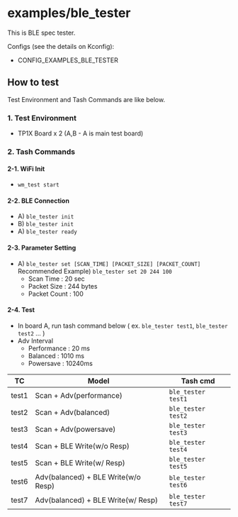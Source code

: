 # examples/ble_tester

  This is BLE spec tester.

  Configs (see the details on Kconfig):
  * CONFIG_EXAMPLES_BLE_TESTER

## How to test

Test Environment and Tash Commands are like below.
### 1. Test Environment
  - TP1X Board x 2 (A,B - A is main test board)
### 2. Tash Commands
#### 2-1. WiFi Init 
   - `wm_test start`
#### 2-2. BLE Connection
   - A) `ble_tester init`
   - B) `ble_tester init`
   - A) `ble_tester ready`
#### 2-3. Parameter Setting
   - A) `ble_tester set [SCAN_TIME] [PACKET_SIZE] [PACKET_COUNT]`   
     Recommended Example) `ble_tester set 20 244 100`
     - Scan Time : 20 sec
     - Packet Size : 244 bytes
     - Packet Count : 100
   
#### 2-4. Test
   - In board A, run tash command below ( ex. `ble_tester test1`, `ble_tester test2` ... ) 
   - Adv Interval
     - Performance : 20 ms
     -  Balanced : 1010 ms
     - Powersave : 10240ms

TC | Model | Tash cmd
-- | -- | --
test1 | Scan + Adv(performance) | `ble_tester test1`
test2 | Scan + Adv(balanced) | `ble_tester test2`
test3 | Scan + Adv(powersave) | `ble_tester test3`
test4 | Scan + BLE Write(w/o Resp) | `ble_tester test4`
test5 | Scan + BLE Write(w/ Resp) | `ble_tester test5`
test6 | Adv(balanced) + BLE Write(w/o Resp) | `ble_tester test6`
test7 | Adv(balanced) + BLE Write(w/ Resp) | `ble_tester test7`
